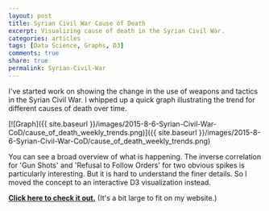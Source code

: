 ```yaml
---
layout: post
title: Syrian Civil War Cause of Death
excerpt: Visualizing cause of death in the Syrian Civil War.
categories: articles
tags: [Data Science, Graphs, D3]
comments: true
share: true
permalink: Syrian-Civil-War
---
```


I've started work on showing the change in the use of weapons and tactics in the Syrian Civil War. I whipped up a quick graph illustrating the trend for different causes of death over time.

[![Graph]({{ site.baseurl }}/images/2015-8-6-Syrian-Civil-War-CoD/cause_of_death_weekly_trends.png)]({{ site.baseurl }}/images/2015-8-6-Syrian-Civil-War-CoD/cause_of_death_weekly_trends.png)

You can see a broad overview of what is happening. The inverse correlation for 'Gun Shots' and 'Refusal to Follow Orders' for two obvious spikes is particularly interesting. But it is hard to understand the finer details. So I moved the concept to an interactive D3 visualization instead.

**[Click here to check it out.](http://bl.ocks.org/potatochip/raw/f7fdafc7a0e6635a7a7d/)** (It's a bit large to fit on my website.)


<!-- <iframe src="http://bl.ocks.org/potatochip/raw/f7fdafc7a0e6635a7a7d/" marginwidth="0" marginheight="0" scrolling="no" width="430" height="680" frameborder="0">Browswer not supported</iframe> -->
